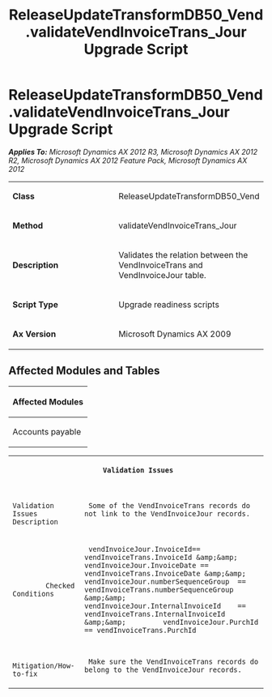 ﻿---
title: ReleaseUpdateTransformDB50_Vend.validateVendInvoiceTrans_Jour Upgrade Script
TOCTitle: ReleaseUpdateTransformDB50_Vend.validateVendInvoiceTrans_Jour Upgrade Script
ms:assetid: 942a7760-d13d-ad57-ab66-9a41ec4d24e3
ms:mtpsurl: https://msdn.microsoft.com/en-us/library/JJ686137(v=AX.60)
ms:contentKeyID: 49709841
ms.date: 05/18/2015
mtps_version: v=AX.60
---

# ReleaseUpdateTransformDB50\_Vend.validateVendInvoiceTrans\_Jour Upgrade Script 


_**Applies To:** Microsoft Dynamics AX 2012 R3, Microsoft Dynamics AX 2012 R2, Microsoft Dynamics AX 2012 Feature Pack, Microsoft Dynamics AX 2012_

<table>
<colgroup>
<col style="width: 50%" />
<col style="width: 50%" />
</colgroup>
<tbody>
<tr class="odd">
<td><p><strong>Class</strong></p></td>
<td><p>ReleaseUpdateTransformDB50_Vend</p></td>
</tr>
<tr class="even">
<td><p><strong>Method</strong></p></td>
<td><p>validateVendInvoiceTrans_Jour</p></td>
</tr>
<tr class="odd">
<td><p><strong>Description</strong></p></td>
<td><p>Validates the relation between the VendInvoiceTrans and VendInvoiceJour table.</p></td>
</tr>
<tr class="even">
<td><p><strong>Script Type</strong></p></td>
<td><p>Upgrade readiness scripts</p></td>
</tr>
<tr class="odd">
<td><p><strong>Ax Version</strong></p></td>
<td><p>Microsoft Dynamics AX 2009</p></td>
</tr>
</tbody>
</table>


## Affected Modules and Tables

<table>
<colgroup>
<col style="width: 100%" />
</colgroup>
<thead>
<tr class="header">
<th><p>Affected Modules</p></th>
</tr>
</thead>
<tbody>
<tr class="odd">
<td><p>Accounts payable</p></td>
</tr>
</tbody>
</table>


<table xmlns="http://www.w3.org/1999/xhtml">
              <tr><th colspan="2">
		
   <p>
   
	 Validation Issues
  </p>
  </th></tr>
              <tr><td>
		
   <p>
   
	 
            Validation Issues Description
          
  </p>
  </td><td>
		
   <p>
   
	 Some of the VendInvoiceTrans records do not link to the VendInvoiceJour records.
  </p>
  </td></tr>
              <tr><td>
		
   <p>
   
	 
            Checked Conditions
          
  </p>
  </td><td>
		
   <p>
   
	 vendInvoiceJour.InvoiceId== vendInvoiceTrans.InvoiceId &amp;&amp;  vendInvoiceJour.InvoiceDate == vendInvoiceTrans.InvoiceDate &amp;&amp;         vendInvoiceJour.numberSequenceGroup  == vendInvoiceTrans.numberSequenceGroup &amp;&amp;         vendInvoiceJour.InternalInvoiceId    == vendInvoiceTrans.InternalInvoiceId &amp;&amp;         vendInvoiceJour.PurchId == vendInvoiceTrans.PurchId
  </p>
  </td></tr>
              <tr><td>
		
   <p>
   
	 
            Mitigation/How-to-fix
          
  </p>
  </td><td>
		
   <p>
   
	 Make sure the VendInvoiceTrans records do belong to the VendInvoiceJour records.
  </p>
  </td></tr>
            </table>

  


